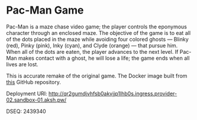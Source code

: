 Pac-Man Game
=======

Pac-Man is a maze chase video game; the player controls the eponymous character through an enclosed maze. The objective of the game is to eat all of the dots placed in the maze while avoiding four colored ghosts — Blinky (red), Pinky (pink), Inky (cyan), and Clyde (orange) — that pursue him. When all of the dots are eaten, the player advances to the next level. If Pac-Man makes contact with a ghost, he will lose a life; the game ends when all lives are lost.

This is accurate remake of the original game. The Docker image built from [this](https://github.com/masonicGIT/pacman) GitHub repository.

Deployment URI: http://qr2gumdjvhfsb0akvjjp1lhb0s.ingress.provider-02.sandbox-01.aksh.pw/

DSEQ: 2439340
